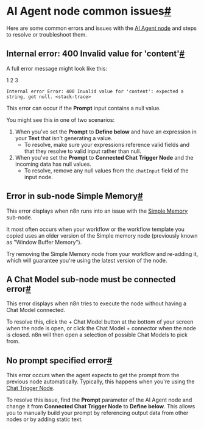 [](https://github.com/n8n-io/n8n-docs/edit/main/docs/integrations/builtin/cluster-nodes/root-nodes/n8n-nodes-langchain.agent/common-issues.md "Edit this page")

# AI Agent node common issues[#](#ai-agent-node-common-issues "Permanent link")

Here are some common errors and issues with the [AI Agent node](../) and steps to resolve or troubleshoot them.

## Internal error: 400 Invalid value for 'content'[#](#internal-error-400-invalid-value-for-content "Permanent link")

A full error message might look like this:

1
2
3

`Internal error Error: 400 Invalid value for 'content': expected a string, got null. <stack-trace>`

This error can occur if the **Prompt** input contains a null value.

You might see this in one of two scenarios:

1.  When you've set the **Prompt** to **Define below** and have an expression in your **Text** that isn't generating a value.
    *   To resolve, make sure your expressions reference valid fields and that they resolve to valid input rather than null.
2.  When you've set the **Prompt** to **Connected Chat Trigger Node** and the incoming data has null values.
    *   To resolve, remove any null values from the `chatInput` field of the input node.

## Error in sub-node Simple Memory[#](#error-in-sub-node-simple-memory "Permanent link")

This error displays when n8n runs into an issue with the [Simple Memory](../../../sub-nodes/n8n-nodes-langchain.memorybufferwindow/) sub-node.

It most often occurs when your workflow or the workflow template you copied uses an older version of the Simple memory node (previously known as "Window Buffer Memory").

Try removing the Simple Memory node from your workflow and re-adding it, which will guarantee you're using the latest version of the node.

## A Chat Model sub-node must be connected error[#](#a-chat-model-sub-node-must-be-connected-error "Permanent link")

This error displays when n8n tries to execute the node without having a Chat Model connected.

To resolve this, click the + Chat Model button at the bottom of your screen when the node is open, or click the Chat Model + connector when the node is closed. n8n will then open a selection of possible Chat Models to pick from.

## No prompt specified error[#](#no-prompt-specified-error "Permanent link")

This error occurs when the agent expects to get the prompt from the previous node automatically. Typically, this happens when you're using the [Chat Trigger Node](https://docs.n8n.io/integrations/builtin/core-nodes/n8n-nodes-langchain.chattrigger/).

To resolve this issue, find the **Prompt** parameter of the AI Agent node and change it from **Connected Chat Trigger Node** to **Define below**. This allows you to manually build your prompt by referencing output data from other nodes or by adding static text.